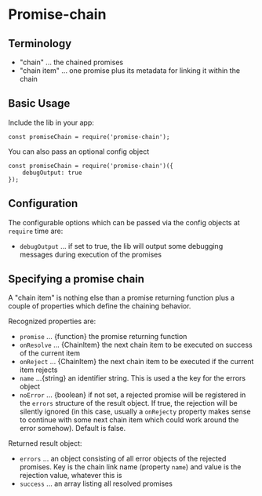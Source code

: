 # Promise-chain

## Terminology

* "chain" ... the chained promises
* "chain item" ... one promise plus its metadata for linking it within the chain

## Basic Usage

Include the lib in your app:

    const promiseChain = require('promise-chain');

You can also pass an optional config object

    const promiseChain = require('promise-chain')({
        debugOutput: true
    });

## Configuration

The configurable options which can be passed via the config objects at `require` time are:

* `debugOutput` ... if set to true, the lib will output some debugging messages during execution of the promises

## Specifying a promise chain

A "chain item" is nothing else than a promise returning function plus a couple of properties which define the chaining behavior.

Recognized properties are:

* `promise` ... {function} the promise returning function
* `onResolve` ... {ChainItem} the next chain item to be executed on success of the current item
* `onReject` ... {ChainItem} the next chain item to be executed if the current item rejects
* `name` ...{string}  an identifier string. This is used a the key for the errors object
* `noError` ... {boolean} if not set, a rejected promise will be registered in the `errors` structure of the result object. 
If true, the rejection will be silently ignored (in this case, usually a `onRejecty` property makes sense to continue with some next chain item which could work around the error somehow). Default is false.

Returned result object:

* `errors` ... an object consisting of all error objects of the rejected promises. Key is the chain link name (property `name`) and value is the rejection value, whatever this is
* `success` ... an array listing all resolved promises
